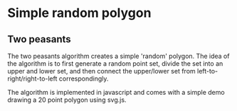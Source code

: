 # Simple random polygon
## Two peasants

The two peasants algorithm creates a simple 'random' polygon. The idea of the algorithm
is to first generate a random point set, divide the set into an upper and lower set,
and then connect the upper/lower set from left-to-right/right-to-left correspondingly. 

The algorithm is implemented in javascript and comes with a simple demo drawing 
a 20 point polygon using svg.js.

